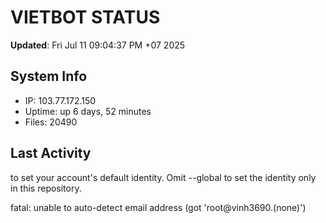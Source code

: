 # VIETBOT STATUS
**Updated**: Fri Jul 11 09:04:37 PM +07 2025

## System Info
- IP: 103.77.172.150
- Uptime: up 6 days, 52 minutes
- Files: 20490

## Last Activity

to set your account's default identity.
Omit --global to set the identity only in this repository.

fatal: unable to auto-detect email address (got 'root@vinh3690.(none)')
